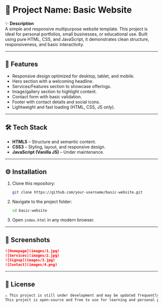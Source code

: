 # 📌 Project Name: **Basic Website**

✨ **Description**  
A simple and responsive multipurpose website template. This project is ideal for personal portfolios, small businesses, or educational use. Built using pure HTML, CSS, and JavaScript, it demonstrates clean structure, responsiveness, and basic interactivity.

---

## 🚀 Features

- Responsive design optimized for desktop, tablet, and mobile.
- Hero section with a welcoming headline.
- Services/Features section to showcase offerings.
- Image/gallery section to highlight content.
- Contact form with basic validation.
- Footer with contact details and social icons.
- Lightweight and fast loading (HTML, CSS, JS only).

---

## 🛠️ Tech Stack

- **HTML5** – Structure and semantic content.
- **CSS3** – Styling, layout, and responsive design.
- **JavaScript (Vanilla JS)** – Under maintenance.

---

## ⚙️ Installation

1. Clone this repository:
   ```bash
   git clone https://github.com/your-username/basic-website.git
   ```
2. Navigate to the project folder:
   ```bash
   cd basic-website
   ```
3. Open `index.html` in any modern browser.

---

## 📸 Screenshots

```markdown
![Homepage](images/1.jpg)  
![Services](images/2.jpg)
![Signup](images/3.jpg)  
![Contact](images/4.png)
```

---

## 📄 License

```markdown
⚠️ This project is still under development and may be updated frequently.  
This project is open-source and free to use for learning and personal projects.
```
